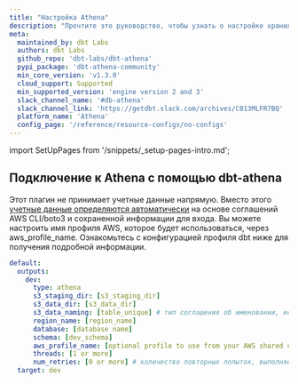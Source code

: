 ```yaml
---
title: "Настройка Athena"
description: "Прочтите это руководство, чтобы узнать о настройке хранилища Athena в dbt."
meta:
  maintained_by: dbt Labs
  authors: dbt Labs
  github_repo: 'dbt-labs/dbt-athena'
  pypi_package: 'dbt-athena-community'
  min_core_version: 'v1.3.0'
  cloud_support: Supported
  min_supported_version: 'engine version 2 and 3'
  slack_channel_name: '#db-athena'
  slack_channel_link: 'https://getdbt.slack.com/archives/C013MLFR7BQ'
  platform_name: 'Athena'
  config_page: '/reference/resource-configs/no-configs'
---
```


<!--Следующий код использует компонент и встроенный файл частичных markdown docusaurus, который содержит повторно используемый контент, назначенный в мета-данных. Для этой страницы частичный файл - _setup-pages-intro.md. Вы должны включить код 'import' и затем назначить компонент по мере необходимости. -->

import SetUpPages from '/snippets/_setup-pages-intro.md';

<SetUpPages meta={frontMatter.meta} />

## Подключение к Athena с помощью dbt-athena

Этот плагин не принимает учетные данные напрямую. Вместо этого [учетные данные определяются автоматически](https://boto3.amazonaws.com/v1/documentation/api/latest/guide/credentials.html) на основе соглашений AWS CLI/boto3 и сохраненной информации для входа. Вы можете настроить имя профиля AWS, которое будет использоваться, через aws_profile_name. Ознакомьтесь с конфигурацией профиля dbt ниже для получения подробной информации.

<File name='~/.dbt/profiles.yml'>

```yaml
default:
  outputs:
    dev:
      type: athena
      s3_staging_dir: [s3_staging_dir]
      s3_data_dir: [s3_data_dir]
      s3_data_naming: [table_unique] # тип соглашения об именовании, используемый при записи в S3
      region_name: [region_name]
      database: [database name]
      schema: [dev_schema]
      aws_profile_name: [optional profile to use from your AWS shared credentials file.]
      threads: [1 or more]
      num_retries: [0 or more] # количество повторных попыток, выполняемых адаптером. По умолчанию 5
  target: dev
```

</File>